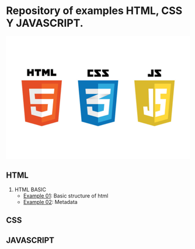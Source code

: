 # Repository of examples HTML, CSS Y JAVASCRIPT.

![HCJ](./Recursos/javascript-vs-html-vs-css-1024x683.jpg)

## HTML
1. HTML BASIC
   * [Example 01](HTML/Example_01.html): Basic structure of html
   * [Example 02](HTML/Example_02.html): Metadata
## CSS
## JAVASCRIPT
